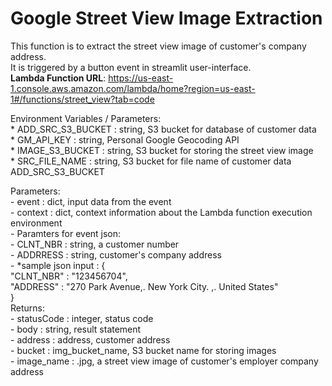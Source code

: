 # Google Street View Image Extraction  
This function is to extract the street view image of customer's company address.  
It is triggered by a button event in streamlit user-interface.  
**Lambda Function URL**: <https://us-east-1.console.aws.amazon.com/lambda/home?region=us-east-1#/functions/street_view?tab=code>  

Environment Variables / Parameters:    
    * ADD_SRC_S3_BUCKET : string, S3 bucket for database of customer data  
    * GM_API_KEY : string, Personal Google Geocoding API  
    * IMAGE_S3_BUCKET : string, S3 bucket for storing the street view image  
    * SRC_FILE_NAME : string, S3 bucket for file name of customer data ADD_SRC_S3_BUCKET  


Parameters:  
    - event : dict, input data from the event  
    - context : dict, context information about the Lambda function execution environment  
    - Paramters for event json:   
    - CLNT_NBR : string, a customer number  
    - ADDRRESS : string, customer's company address  
    - *sample json input : {  
                            "CLNT_NBR" : "123456704",  
                            "ADDRESS" : "270 Park Avenue,. New York City. ,. United States"  
                         }  
Returns:  
    - statusCode : integer, status code   
    - body : string, result statement  
    - address : address, customer address  
    - bucket : img_bucket_name, S3 bucket name for storing images  
    - image_name : .jpg, a street view image of customer's employer company address  
